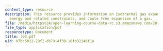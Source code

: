 ```yaml
---
content_type: resource
description: This resource provides information on isothermal gas expansion, internal
  energy and related constraints, and Joule Free expansion of a gas.
file: /media/https%3A/open-learning-course-data-rc.s3.amazonaws.com/20-110j-thermodynamics-of-biomolecular-systems-fall-2005/07bc581228f2db794f3916fb32146f1a_l03.pdf
file_type: application/pdf
resourcetype: Document
title: l03.pdf
uid: 07bc5812-28f2-db79-4f39-16fb32146f1a
---
```

